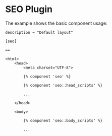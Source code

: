 # SEO Plugin

The example shows the basic component usage:

	description = "Default layout"

    [seo]

	==

	<html>
    	<head>
        	<meta charset="UTF-8">        

       		{% component 'seo' %}
        	
        	{% component 'seo::head_scripts' %}

        	...

		</head>

    	<body>

	        {% component 'seo::body_scripts' %}

	        ...